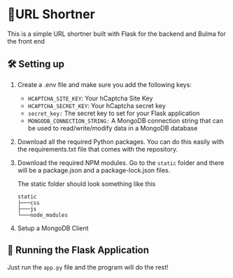 # 🔗URL Shortner
This is a simple URL shortner built with Flask for the backend and Bulma for the front end

## 🛠 Setting up
1. Create a .env file and make sure you add the following keys:
    - `HCAPTCHA_SITE_KEY`: Your hCaptcha Site Key
    - `HCAPTCHA_SECRET_KEY`: Your hCaptcha secret key
    - `secret_key:` The secret key to set for your Flask application
    - `MONGODB_CONNECTION_STRING:` A MongoDB connection string that can be used to read/write/modify data in a MongoDB database

2. Download all the required Python packages. You can do this easily with the requirements.txt file that comes with the repository.

3. Download the required NPM modules. Go to the `static` folder and there will be a package.json and a package-lock.json files. 

    The static folder should look something like this
    ```
    static
    ├───css
    ├───js
    └───node_modules
    ```

4. Setup a MongoDB Client

## 🚀 Running the Flask Application
Just run the `app.py` file and the program will do the rest!